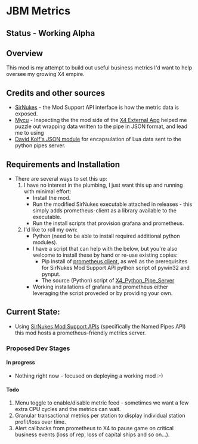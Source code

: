 # JBM Metrics

## Status - Working Alpha

## Overview
This mod is my attempt to build out useful business metrics I'd want to help oversee my growing X4 empire. 

## Credits and other sources
* [SirNukes](https://github.com/bvbohnen) - the Mod Support API interface is how the metric data is exposed.
* [Mycu](https://github.com/mycumycu) - Inspecting the the mod side of the [X4 External App](https://github.com/mycumycu/X4-External-App) helped me puzzle out wrapping data written to the pipe in JSON format, and lead me to using 
* [David Kolf's JSON module](http://dkolf.de/src/dkjson-lua.fsl) for encapsulation of Lua data sent to the python pipes server.

## Requirements and Installation
* There are several ways to set this up:
    1. I have no interest in the plumbing, I just want this up and running with minimal effort:
        * Install the mod. 
        * Run the modified SirNukes executable attached in releases - this simply adds prometheus-client as a library available to the executable. 
        * Run the install scripts that provision grafana and prometheus.
    2. I'd like to roll my own:
        * Python (need to be able to install required additional python modules).
        * I have a script that can help with the below, but you're also welcome to install these by hand or re-use existing copies: 
            * Pip install of [prometheus client](https://pypi.org/project/prometheus-client/), as well as the prerequisites for SirNukes Mod Support API python script of pywin32 and pynput.
            * The source (Python) script of [X4_Python_Pipe_Server](https://github.com/bvbohnen/x4-projects/tree/master/X4_Python_Pipe_Server)
        * Working installations of grafana and prometheus either leveraging the script proveded or by providing your own. 

## Current State:
* Using [SirNukes Mod Support APIs](https://github.com/bvbohnen/x4-projects/tree/master/extensions/sn_mod_support_apis) (specifically the Named Pipes API) this mod hosts a prometheus-friendly metrics server. 

### Proposed Dev Stages
#### In progress
* Nothing right now - focused on deploying a working mod :-)

#### Todo
1. Menu toggle to enable/disable metric feed - sometimes we want a few extra CPU cycles and the metrics can wait. 
2. Granular transactional metrics per station to display individual station profit/loss over time. 
3. Alert callbacks from prometheus to X4 to pause game on critical business events (loss of rep, loss of capital ships and so on...). 



